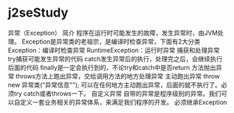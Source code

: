 # j2seStudy
异常（Exception）
    简介
        程序在运行时可能发生的故障，发生异常时，由JVM处理。
        Exception是异常类的老祖宗，是编译时检查异常，下面有2大分类
            Exception：编译时检查异常
            RuntimeException：运行时异常
    捕获和处理异常
        try捕获可能发生异常的代码 catch发生异常后的执行，处理完之后，会继续执行后面的代码
        finally是一定会执行到的，不论try和catch中是否return
    方法抛出异常
        throws方法上跑出异常，交给调用方法的地方处理异常
    主动跑出异常
        throw new 异常类("异常信息""); 可以在任何地方主动跑出异常，后面的就不执行了。必须try catch或者throws一下。
    自定义异常
        自带的异常是程序级别的异常。我们可以自定义一套业务相关的异常体系，来满足我们程序的开发。
        必须继承Exception
    